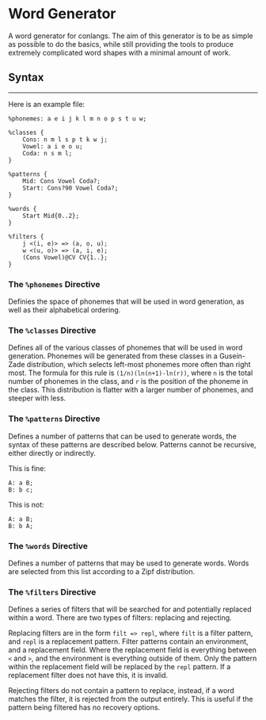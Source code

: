 # Word Generator

A word generator for conlangs. The aim of this generator is to be as simple as possible to do the basics, while still
providing the tools to produce extremely complicated word shapes with a minimal amount of work.

## Syntax
---

Here is an example file:
```
%phonemes: a e i j k l m n o p s t u w;

%classes {
    Cons: n m l s p t k w j;
    Vowel: a i e o u;
    Coda: n s m l;
}

%patterns {
    Mid: Cons Vowel Coda?;
    Start: Cons?90 Vowel Coda?;
}

%words {
    Start Mid{0..2};
}

%filters {
    j <(i, e)> => (a, o, u);
    w <(u, o)> => (a, i, e);
    (Cons Vowel)@CV CV{1..};
}
```

### The `%phonemes` Directive
Definies the space of phonemes that will be used in word generation, as well as their alphabetical ordering.

### The `%classes` Directive
Defines all of the various classes of phonemes that will be used in word generation. Phonemes will be generated from
these classes in a Gusein-Zade distribution, which selects left-most phonemes more often than right most. The formula
for this rule is `(1/n)(ln(n+1)-ln(r))`, where `n` is the total number of phonemes in the class, and `r` is the position
of the phoneme in the class. This distribution is flatter with a larger number of phonemes, and steeper with less.

### The `%patterns` Directive
Defines a number of patterns that can be used to generate words, the syntax of these patterns are described below. Patterns
cannot be recursive, either directly or indirectly.

This is fine:
```
A: a B;
B: b c;
```

This is not:
```
A: a B;
B: b A;
```

### The `%words` Directive
Defines a number of patterns that may be used to generate words. Words are selected from this list according to a Zipf
distribution.

### The `%filters` Directive
Defines a series of filters that will be searched for and potentially replaced within a word. There are two types of
filters: replacing and rejecting. 

Replacing filters are in the form `filt => repl`, where `filt` is a filter pattern,
and `repl` is a replacement pattern. Filter patterns contain an environment, and a replacement field. Where the
replacement field is everything between `<` and `>`, and the environment is everything outside of them. Only the pattern
within the replacement field will be replaced by the `repl` pattern. If a replacement filter does not have this, 
it is invalid.

Rejecting filters do not contain a pattern to replace, instead, if a word matches the filter, it is rejected from the
output entirely. This is useful if the pattern being filtered has no recovery options.